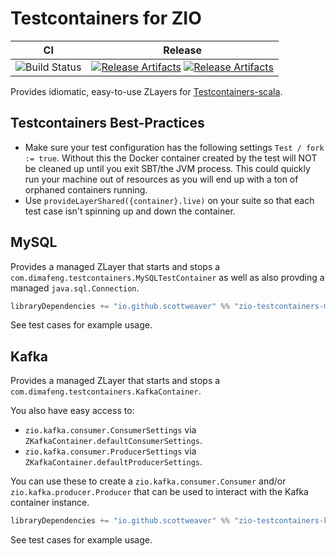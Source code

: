 # Testcontainers for ZIO


| CI                                | Release                                                               |
| --------------------------------- | --------------------------------------------------------------------- |
| ![Build Status][Badge-CircelCI] | [![Release Artifacts][Badge-SonatypeReleases-Kafka]][Link-SonatypeReleases-Kafka] [![Release Artifacts][Badge-SonatypeReleases-MySQL]][Link-SonatypeReleases-MySQL] |


[Badge-CircelCI]: https://circleci.com/gh/scottweaver/testcontainers-for-zio.svg?style=shield "CircleCI Badge"

[Link-Github]: https://github.com/scottweaver/testcontainers-for-zio "Github Repo Link"

[Link-SonatypeReleases-Kafka]: https://oss.sonatype.org/content/repositories/releases/io/github/scottweaver/zio-testcontainers-kafka_2.13/  "Sonatype Releases link"
[Badge-SonatypeReleases-Kafka]: https://img.shields.io/maven-central/v/io.github.scottweaver/zio-testcontainers-kafka_2.13?label=maven-central%20%20kafka "Sonatype Releases badge"

[Link-SonatypeReleases-MySQL]: https://oss.sonatype.org/content/repositories/releases/io/github/scottweaver/zio-testcontainers-mysql_2.13/  "Sonatype Releases link"
[Badge-SonatypeReleases-MySQL]: https://img.shields.io/maven-central/v/io.github.scottweaver/zio-testcontainers-mysql_2.13?label=maven-central%20%20mysql "Sonatype Releases badge"

Provides idiomatic, easy-to-use ZLayers for [Testcontainers-scala](https://github.com/testcontainers/testcontainers-scala).

## Testcontainers Best-Practices

- Make sure your test configuration has the following settings `Test / fork := true`. Without this  the Docker container created by the test will NOT be cleaned up until you exit SBT/the JVM process.  This could quickly run your machine out of resources as you will end up with a ton of orphaned containers running.
- Use `provideLayerShared({container}.live)` on your suite so that each test case isn't spinning up and down the container.

## MySQL

Provides a managed ZLayer that starts and stops a `com.dimafeng.testcontainers.MySQLTestContainer` as well as also provding a managed `java.sql.Connection`.

```scala
libraryDependencies += "io.github.scottweaver" %% "zio-testcontainers-mysql" % "0.1.0"
```

See test cases for example usage.

## Kafka

Provides a managed ZLayer that starts and stops a `com.dimafeng.testcontainers.KafkaContainer`.

You also have easy access to:
- `zio.kafka.consumer.ConsumerSettings` via `ZKafkaContainer.defaultConsumerSettings`.
- `zio.kafka.consumer.ProducerSettings` via `ZKafkaContainer.defaultProducerSettings`.

You can use these to create a `zio.kafka.consumer.Consumer` and/or `zio.kafka.producer.Producer` that can be used to interact with the Kafka container instance.


```scala
libraryDependencies += "io.github.scottweaver" %% "zio-testcontainers-kafka" % "0.1.0"
```

See test cases for example usage.